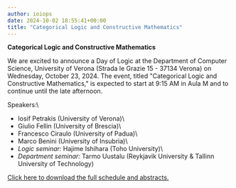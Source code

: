 ```yaml
---
author: ioiops
date: 2024-10-02 18:55:41+00:00
title: "Categorical Logic and Constructive Mathematics"
---
```


**Categorical Logic and Constructive Mathematics**

We are excited to announce a Day of Logic at the Department of Computer Science, University of Verona (Strada le Grazie 15 - 37134 Verona) on Wednesday, October 23, 2024.
The event, titled "Categorical Logic and Constructive Mathematics," is expected to start at 9:15 AM in Aula M and to continue until the late afternoon.

Speakers:\
- Iosif Petrakis (University of Verona)\
- Giulio Fellin (University of Brescia)\
- Francesco Ciraulo (University of Padua)\
- Marco Benini (University of Insubria)\
- *Logic seminar:* Hajime Ishihara (Toho University)\
- *Department seminar:* Tarmo Uustalu (Reykjavik University & Tallinn University of Technology)

[Click here to download the full schedule and abstracts.](https://univr-my.sharepoint.com/:b:/g/personal/giulio_fellin_univr_it/EUEAHTEqrWNGn1-i6RvntTABhgl_xqVgPMV4wVORrdTEew?e=p1VDw9)
